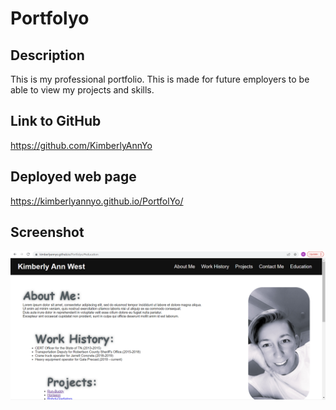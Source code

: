 # Portfolyo

## Description

This is my professional portfolio. This is made for future employers 
to be able to view my projects and skills. 

## Link to GitHub
https://github.com/KimberlyAnnYo
 
 ## Deployed web page
 https://kimberlyannyo.github.io/PortfolYo/

 ## Screenshot

 ![alt text](./assets/portfolio.png)
